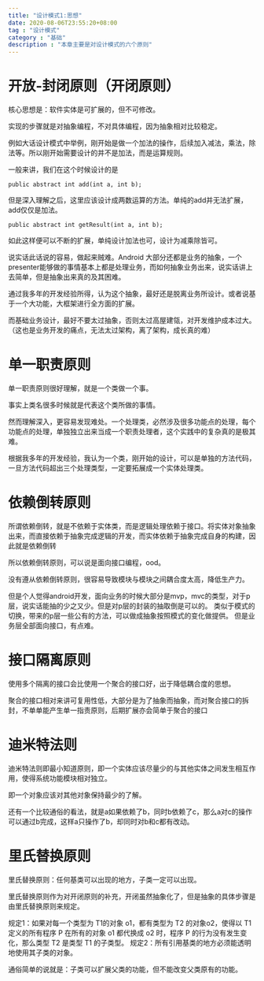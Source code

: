 ```yaml
---
title: "设计模式1:思想"
date: 2020-08-06T23:55:20+08:00
tag : "设计模式"
category : "基础"
description : "本章主要是对设计模式的六个原则"
---
```


# 开放-封闭原则（开闭原则）

核心思想是：软件实体是可扩展的，但不可修改。

实现的步骤就是对抽象编程，不对具体编程，因为抽象相对比较稳定。

例如大话设计模式中举例，刚开始是做一个加法的操作，后续加入减法，乘法，除法等。所以刚开始需要设计的并不是加法，而是运算规则。

一般来讲，我们在这个时候设计的是

```
public abstract int add(int a, int b);
```

但是深入理解之后，这里应该设计成两数运算的方法。单纯的add并无法扩展，add仅仅是加法。

```
public abstract int getResult(int a, int b);
```

如此这样便可以不断的扩展，单纯设计加法也可，设计为减乘除皆可。

说实话此话说的容易，做起来贼难。Android 大部分还都是业务的抽象，一个presenter能够做的事情基本上都是处理业务，而如何抽象业务出来，说实话讲上去简单，但是抽象出来真的及其困难。

通过我多年的开发经验所得，认为这个抽象，最好还是脱离业务所设计。或者说基于一个大功能，大框架进行全方面的扩展。

而基础业务设计，最好不要太过抽象，否则太过高屋建瓴，对开发维护成本过大。（这也是业务开发的痛点，无法太过架构，离了架构，成长真的难）

# 单一职责原则

单一职责原则很好理解，就是一个类做一个事。

事实上类名很多时候就是代表这个类所做的事情。

然而理解深入，更容易发现难处。一个处理类，必然涉及很多功能点的处理，每个功能点的处理，单独独立出来当成一个职责处理者，这个实践中的复杂真的是极其难。

根据我多年的开发经验，我认为一个类，刚开始的设计，可以是单独的方法代码，一旦方法代码超出三个处理类型，一定要拓展成一个实体处理类。

# 依赖倒转原则

所谓依赖倒转，就是不依赖于实体类，而是逻辑处理依赖于接口。将实体对象抽象出来，而直接依赖于抽象完成逻辑的开发，而实体依赖于抽象完成自身的构建，因此就是依赖倒转

所以依赖倒转原则，可以说是面向接口编程，ood。

没有遵从依赖倒转原则，很容易导致模块与模块之间耦合度太高，降低生产力。

但是个人觉得android开发，面向业务的时候大部分是mvp，mvc的类型，对于p层，说实话能抽的少之又少。但是对p层的封装的抽取倒是可以的。
类似于模式的切换，带来的p层一些公有的方法，可以做成抽象按照模式的变化做提供。
但是业务层全部面向接口，有点难。

# 接口隔离原则

使用多个隔离的接口会比使用一个聚合的接口好，出于降低耦合度的思想。

聚合的接口相对来讲可复用性低，大部分是为了抽象而抽象，而对聚合接口的拆封，不单单能产生单一指责原则，后期扩展亦会简单于聚合的接口

# 迪米特法则

迪米特法则即最小知道原则，即一个实体应该尽量少的与其他实体之间发生相互作用，使得系统功能模块相对独立。

即一个对象应该对其他对象保持最少的了解。

还有一个比较通俗的看法，就是a如果依赖了b，同时b依赖了c，那么a对c的操作可以通过b完成，这样a只操作了b，却同时对b和c都有改动。

# 里氏替换原则

里氏替换原则：任何基类可以出现的地方，子类一定可以出现。

里氏替换原则作为对开闭原则的补充，开闭虽然抽象化了，但是抽象的具体步骤是由里氏替换原则来规定。

规定1：如果对每一个类型为 T1的对象 o1，都有类型为 T2 的对象o2，使得以 T1定义的所有程序 P 在所有的对象 o1 都代换成 o2 时，程序 P 的行为没有发生变化，那么类型 T2 是类型 T1 的子类型。
规定2：所有引用基类的地方必须能透明地使用其子类的对象。

通俗简单的说就是：子类可以扩展父类的功能，但不能改变父类原有的功能。

